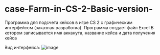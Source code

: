 # case-Farm-in-CS-2-Basic-version-
Программа для подсчета кейсов в игре CS 2 с графическим интерфейсом
(заказная разработка).
Программа создает файл Excel В котором записывается имя акканута, название кейса и дата получения кейса

Вид интерфейса:
![image](https://github.com/GameMorg/case-Farm-in-CS-2-Basic-version-/assets/58044126/214f6d7a-9960-46c6-ac17-f9cbdab6b9ae)

